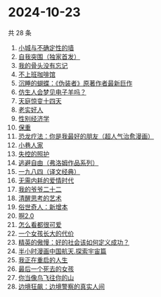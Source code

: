 # 2024-10-23

共 28 条

<!-- BEGIN WEREAD -->
<!-- 最后更新时间 2024-10-23 03:12:56 +0800 -->
1. [小城与不确定性的墙](https://weread.qq.com/web/bookDetail/93132e10813ab947fg011bc1)
1. [自我突围（独家首发）](https://weread.qq.com/web/bookDetail/09f329e0813ab94bfg01365c)
1. [我的骨头没有忘记](https://weread.qq.com/web/bookDetail/70232c00813ab944dg010f7a)
1. [不上班咖啡馆](https://weread.qq.com/web/bookDetail/e23322d0813ab944dg017b71)
1. [沉睡的蝴蝶：《伪装者》原著作者最新巨作](https://weread.qq.com/web/bookDetail/e5532ae0813ab9472g013d9b)
1. [仿生人会梦见电子羊吗？](https://weread.qq.com/web/bookDetail/44c32630813ab9467g0154e0)
1. [天庭惊变十四天](https://weread.qq.com/web/bookDetail/edc32c00813ab9465g015f15)
1. [老实好人](https://weread.qq.com/web/bookDetail/10332a00813ab949cg01710f)
1. [性别经济学](https://weread.qq.com/web/bookDetail/e3732800813ab920fg012d5e)
1. [保重](https://weread.qq.com/web/bookDetail/35a32880813ab7295g0177de)
1. [恐龙疗法：你是我最好的朋友（超人气治愈漫画）](https://weread.qq.com/web/bookDetail/39032fe0813ab939bg01400e)
1. [小巷人家](https://weread.qq.com/web/bookDetail/41532d00813ab79b6g010ac3)
1. [失控的照护](https://weread.qq.com/web/bookDetail/f4d32730813ab948bg013273)
1. [逃避自由（弗洛姆作品系列）](https://weread.qq.com/web/bookDetail/679328a0813ab8004g01640f)
1. [一九八四（译文经典）](https://weread.qq.com/web/bookDetail/dde328c071860af6dde328f)
1. [无需内耗的爱情时代](https://weread.qq.com/web/bookDetail/0b3321d0813ab945cg01309b)
1. [我的爷爷二十二](https://weread.qq.com/web/bookDetail/f4632510813ab93d6g012e40)
1. [清醒思考的艺术](https://weread.qq.com/web/bookDetail/14132a10597c6a141edb5fb)
1. [俗世奇人：新增本](https://weread.qq.com/web/bookDetail/808325f0813ab79e7g010669)
1. [啊2.0](https://weread.qq.com/web/bookDetail/b303225072012563b300eac)
1. [怎么看都很可爱](https://weread.qq.com/web/bookDetail/58632340813ab9455g014db0)
1. [一个女孩长大的代价](https://weread.qq.com/web/bookDetail/1ec32a00813ab943dg01681b)
1. [精英的傲慢：好的社会该如何定义成功？](https://weread.qq.com/web/bookDetail/5d1320e072744bdc5d154db)
1. [半小时漫画中国航天.探索宇宙篇](https://weread.qq.com/web/bookDetail/56d32100813ab945bg012d34)
1. [我正在重启的人生](https://weread.qq.com/web/bookDetail/19232860813ab943ag0112b4)
1. [最后一个死去的女孩](https://weread.qq.com/web/bookDetail/fce32e50813ab944bg013e30)
1. [你当像鸟飞往你的山](https://weread.qq.com/web/bookDetail/8b832b5071979d0b8b86c0d)
1. [边境狂飙：边境警察的真实人间](https://weread.qq.com/web/bookDetail/02032f10813ab943ag015dae)
<!-- END WEREAD -->